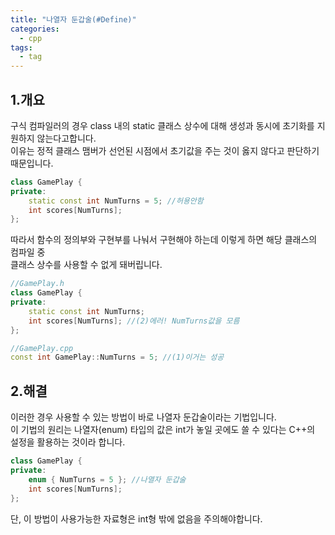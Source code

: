 ```yaml
---
title: "나열자 둔갑술(#Define)"
categories:
  - cpp
tags:
  - tag
---
```


## 1.개요
구식 컴파일러의 경우 class 내의 static 클래스 상수에 대해 생성과 동시에 초기화를 지원하지 않는다고합니다.<br>
이유는 정적 클래스 맴버가 선언된 시점에서 초기값을 주는 것이 옳지 않다고 판단하기 때문입니다.
```cpp
class GamePlay {
private:
	static const int NumTurns = 5; //허용안함
	int scores[NumTurns];
};
```

따라서 함수의 정의부와 구현부를 나눠서 구현해야 하는데 이렇게 하면 해당 클래스의 컴파일 중<br>
클래스 상수를 사용할 수 없게 돼버립니다.
```cpp
//GamePlay.h
class GamePlay {
private:
	static const int NumTurns;
	int scores[NumTurns]; //(2)에러! NumTurns값을 모름
};

//GamePlay.cpp
const int GamePlay::NumTurns = 5; //(1)이거는 성공
```

## 2.해결
이러한 경우 사용할 수 있는 방법이 바로 나열자 둔갑술이라는 기법입니다.<br>
이 기법의 원리는 나열자(enum) 타입의 값은 int가 놓일 곳에도 쓸 수 있다는 C++의<br>
설정을 활용하는 것이라 합니다.
```cpp
class GamePlay {
private:
	enum { NumTurns = 5 }; //나열자 둔갑술
	int scores[NumTurns];
};
```
단, 이 방법이 사용가능한 자료형은 int형 밖에 없음을 주의해야합니다.
